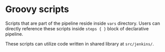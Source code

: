 # Groovy scripts
Scripts that are part of the pipeline reside inside `vars` directory. Users can directly reference these scripts inside `steps { }` block of declarative pipeline.

These scripts can utilize code written in shared library at `src/jenkins/`.
